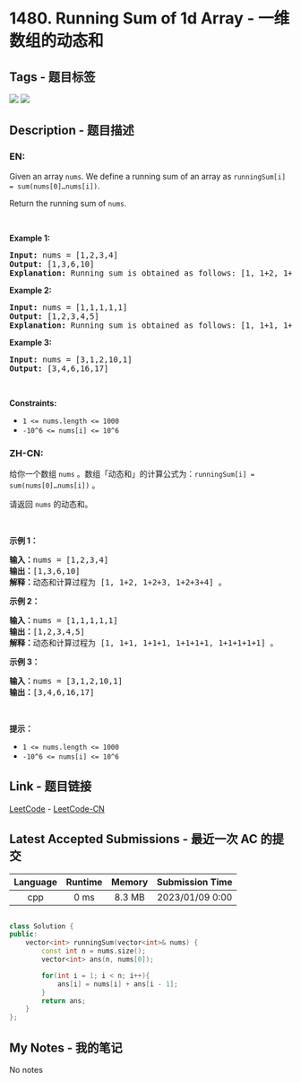 
# 1480. Running Sum of 1d Array - 一维数组的动态和

## Tags - 题目标签

 <img src="https://img.shields.io/badge/Array-数组-blue.svg">   <img src="https://img.shields.io/badge/Prefix Sum-前缀和-blue.svg">  


## Description - 题目描述

### EN:
<p>Given an array <code>nums</code>. We define a running sum of an array as&nbsp;<code>runningSum[i] = sum(nums[0]&hellip;nums[i])</code>.</p>

<p>Return the running sum of <code>nums</code>.</p>

<p>&nbsp;</p>
<p><strong class="example">Example 1:</strong></p>

<pre>
<strong>Input:</strong> nums = [1,2,3,4]
<strong>Output:</strong> [1,3,6,10]
<strong>Explanation:</strong> Running sum is obtained as follows: [1, 1+2, 1+2+3, 1+2+3+4].</pre>

<p><strong class="example">Example 2:</strong></p>

<pre>
<strong>Input:</strong> nums = [1,1,1,1,1]
<strong>Output:</strong> [1,2,3,4,5]
<strong>Explanation:</strong> Running sum is obtained as follows: [1, 1+1, 1+1+1, 1+1+1+1, 1+1+1+1+1].</pre>

<p><strong class="example">Example 3:</strong></p>

<pre>
<strong>Input:</strong> nums = [3,1,2,10,1]
<strong>Output:</strong> [3,4,6,16,17]
</pre>

<p>&nbsp;</p>
<p><strong>Constraints:</strong></p>

<ul>
	<li><code>1 &lt;= nums.length &lt;= 1000</code></li>
	<li><code>-10^6&nbsp;&lt;= nums[i] &lt;=&nbsp;10^6</code></li>
</ul>

### ZH-CN:
<p>给你一个数组 <code>nums</code> 。数组「动态和」的计算公式为：<code>runningSum[i] = sum(nums[0]&hellip;nums[i])</code> 。</p>

<p>请返回 <code>nums</code> 的动态和。</p>

<p>&nbsp;</p>

<p><strong>示例 1：</strong></p>

<pre><strong>输入：</strong>nums = [1,2,3,4]
<strong>输出：</strong>[1,3,6,10]
<strong>解释：</strong>动态和计算过程为 [1, 1+2, 1+2+3, 1+2+3+4] 。</pre>

<p><strong>示例 2：</strong></p>

<pre><strong>输入：</strong>nums = [1,1,1,1,1]
<strong>输出：</strong>[1,2,3,4,5]
<strong>解释：</strong>动态和计算过程为 [1, 1+1, 1+1+1, 1+1+1+1, 1+1+1+1+1] 。</pre>

<p><strong>示例 3：</strong></p>

<pre><strong>输入：</strong>nums = [3,1,2,10,1]
<strong>输出：</strong>[3,4,6,16,17]
</pre>

<p>&nbsp;</p>

<p><strong>提示：</strong></p>

<ul>
	<li><code>1 &lt;= nums.length &lt;= 1000</code></li>
	<li><code>-10^6&nbsp;&lt;= nums[i] &lt;=&nbsp;10^6</code></li>
</ul>



## Link - 题目链接

[LeetCode](https://leetcode.com/problems/running-sum-of-1d-array/description/)  -  [LeetCode-CN](https://leetcode.cn/problems/running-sum-of-1d-array/description/)
## Latest Accepted Submissions - 最近一次 AC 的提交


| Language | Runtime | Memory | Submission Time |
|:---:|:---:|:---:|:---:|
| cpp  | 0 ms | 8.3 MB | 2023/01/09 0:00 |

```cpp

class Solution {
public:
    vector<int> runningSum(vector<int>& nums) {
        const int n = nums.size();
        vector<int> ans(n, nums[0]);

        for(int i = 1; i < n; i++){
            ans[i] = nums[i] + ans[i - 1];
        }
        return ans;
    }
};

```
## My Notes - 我的笔记


No notes

